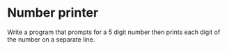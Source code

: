 # Number printer

Write a program that prompts for a 5 digit number then prints each digit of the number on a separate line.